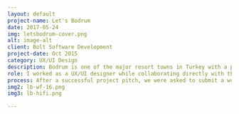 ```yaml
---
layout: default
project-name: Let's Bodrum
date: 2017-05-24
img: letsbodrum-cover.png
alt: image-alt
client: Bolt Software Development
project-date: Oct 2015
category: UX/UI Design
description: Bodrum is one of the major resort towns in Turkey with a population of 145K during winter and the town hosts between 1M and 1.5M vacationers during summer. Bodrum Chamber of Commerce (BODTO) had  published an app named  "Let's Bodrum" a year before my team was included in the project. It was a promotion app to promote members of BODTO and to assist its users with informing about businesses and events in Bodrum. BODTO asked us to re-design the app because the existing app wasn’t meeting the expectations of the client. 
role: I worked as a UX/UI designer while collaborating directly with the development team. I led the design work by analyzing the existing application, redefining the structure of information, creating user scenarios, producing the wireframes, user flows and interface design. 
process: After a successful project pitch, we were asked to submit a working prototype in one month. We studied tourism statistics and reports published by regional municipality and Ministry of Tourism and Culture, then analyzed the previous design of Let's Bodrum as well as other available navigation and promotion apps on Play Store. After identifying personas and use case scenarios to help us generate project requirements, I sketched the wireframes and user flows. Once we evaluated the design alternatives I created, the rest of the team started to work on developing the app. I designed the hi-fi UI mock ups.  
img2: lb-wf-16.png
img3: lb-hifi.png

---
```

